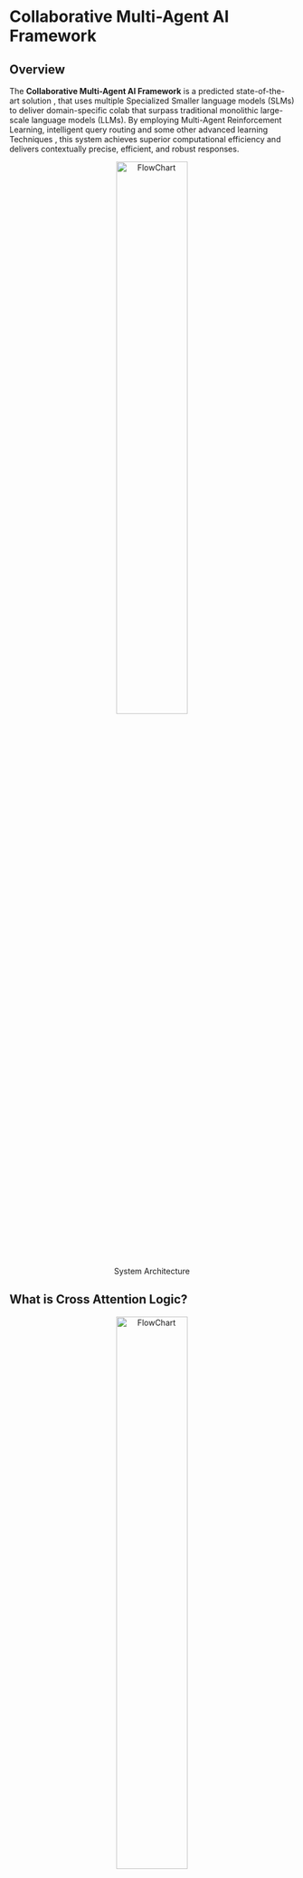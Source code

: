# **Collaborative Multi-Agent AI Framework**

## **Overview**
The **Collaborative Multi-Agent AI Framework** is a predicted state-of-the-art solution , that uses multiple Specialized Smaller language models (SLMs) to deliver domain-specific colab that surpass traditional monolithic large-scale language models (LLMs). By employing Multi-Agent Reinforcement Learning, intelligent query routing and some other advanced learning Techniques , this system achieves superior computational efficiency and delivers contextually precise, efficient, and robust responses.

<p align="center">
<img src="https://github.com/user-attachments/assets/eab68331-d68a-4a97-8b15-3faa823136f7" alt="FlowChart" style="width:50%;"/>
   <br/>
   System Architecture
</p>

## **What is Cross Attention Logic?**
<p align="center">
<img src="https://github.com/user-attachments/assets/e5a18b24-df53-4200-8a61-eea22eda1c25" alt="FlowChart" style="width:50%;"/>
   <br/>
   Cross Attention Logic
</p>


---

## **Key Features**
1. **Intelligent Query Splitting and Routing**:
   - Uses a State of the art (SOTA) LLM API to divide user queries into domain-specific components.
   - Model Specialization: Routes components to domain-specific models:
     - Technical Queries: Addressed by Qwen Coder.
     - Medical Queries: Addressed by BioGPT.

2. **Model Collaboration via Cross-Attention**:
   - Uses **cross-attention mechanism** to integrate domain-specific insights into a unified response.
   - Ensures comprehensive understanding across disciplines.

3. **Reinforcement Learning & Caching** (Not Yet Implemented):
   - Employs RL for model collaboration and response refinement.
   - Implements **multi-agent reinforcement learning (MARL)** with game-theory principles to foster synergistic behavior.
   - Leverages embeddings from SentenceTransformer and indexes in Pinecone for query optimization and caching.

---

## **System Architecture**
1. **Input Handling**:
   - User queries are preprocessed and analyzed using embeddings.
   - Pinecone checks for cached responses to reduce computation for frequent queries.
2. **Domain-Specific Processing**:
   - Query is intelligently split and routed by GPT-4-mini.
   - BioGPT and Qwen Coder process their respective query fragments and generate initial responses.
3. **Cross-Domain Integration and Output**:
   - Responses are integrated through cross-attention mechanisms to exchange insights and refine outputs.
   - GPT-4-mini combines the refined outputs into a cohesive and contextually accurate answer..

<p align="center">
<img src="https://github.com/user-attachments/assets/d53ea399-c554-4ed4-9034-235a6c4c9a21" alt="FlowChart" style="width:50%;"/>
</p>

---

## **Tech Stack**
- **Models**: BioGPT, Qwen Coder (Hugging Face)
- **Frameworks**: PyTorch, Hugging Face Transformers
- **Learning Techniques**: Reinforcement Learning (RL), Multi-Agent RL (MARL), Game Theory, Cross-Attention

---

## **Setup Instructions**
1. Clone the repository:
   ```bash
   git clone https://github.com/YourRepo/CrossAttentionChatbot.git
   cd CrossAttentionChatbot
   ```
2. Install dependencies:
   ```bash
   pip install -r requirements.txt
   ```
3. Configure API keys for GPT-4-mini and Hugging Face models in `.env`.
4. Run the application:
   ```bash
   python main.py
   ```

---

## **Applications**
- **Healthcare**: Generate medically accurate responses via BioGPT.
- **Coding Assistance**: Leverage Qwen Coder for precise technical solutions.
- **Cross-Domain Problem Solving**: Seamless collaboration across diverse domains.
And many more accordingly!

---

## **Results**
- **Efficiency**: Gurantees more than 50% reduction in compute costs compared to traditional large-scale models.
- **Speed** : Average response time of under 2 seconds.
- **Accuracy** : Matches or surpasses monolithic LLMs with domain-specific specialization.

## **Future Enhancements**
- Implementing **adaptive reward systems** for RL.
- Expanding domain coverage with additional SLMs.
- Enhancing collaboration with **adversarial training**.

